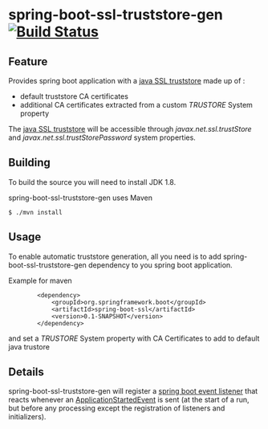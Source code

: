 # spring-boot-ssl-truststore-gen [![Build Status](https://travis-ci.org/Orange-OpenSource/truststore-generator.svg?branch=master)](https://travis-ci.org/Orange-OpenSource/truststore-generator)


## Feature

Provides spring boot application with a [java SSL truststore](https://docs.oracle.com/javase/8/docs/technotes/guides/security/jsse/JSSERefGuide.html#CustomizingStores) made up of :
 * default truststore CA certificates
 * additional CA certificates extracted from a custom <i>TRUSTORE</i> System property

The [java SSL truststore](https://docs.oracle.com/javase/8/docs/technotes/guides/security/jsse/JSSERefGuide.html#CustomizingStores) will be accessible through <i>javax.net.ssl.trustStore</i> and <i>javax.net.ssl.trustStorePassword</i> system properties.
 
## Building

To build the source you will need to install JDK 1.8.

spring-boot-ssl-truststore-gen uses Maven

```
$ ./mvn install
```

## Usage

To enable automatic truststore generation, all you need is to add spring-boot-ssl-truststore-gen dependency to you spring boot application.

Example for maven

```
        <dependency>
            <groupId>org.springframework.boot</groupId>
            <artifactId>spring-boot-ssl</artifactId>
            <version>0.1-SNAPSHOT</version>
        </dependency>
```

and set a <i>TRUSTORE</i> System property with CA Certificates to add to default java trustore


## Details

spring-boot-ssl-truststore-gen will register a [spring boot event listener](https://docs.spring.io/spring-boot/docs/current/reference/html/boot-features-spring-application.html#boot-features-application-events-and-listeners) that reacts whenever an [ApplicationStartedEvent](http://docs.spring.io/autorepo/docs/spring-boot/1.2.0.M2/api/org/springframework/boot/context/event/ApplicationStartedEvent.html) is sent (at the start of a run, but before any processing except the registration of listeners and initializers).

